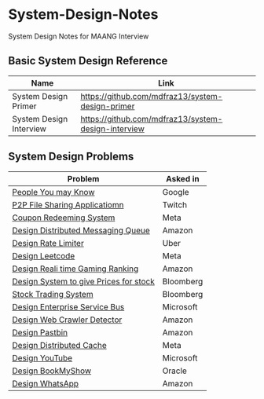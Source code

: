 # System-Design-Notes
System Design Notes for MAANG Interview

## Basic System Design Reference 
| Name | Link |
|-------|-------|
| System Design Primer | https://github.com/mdfraz13/system-design-primer |
| System Design Interview | https://github.com/mdfraz13/system-design-interview |


## System Design Problems 
| Problem | Asked in|
|--| --------|
| [People You may Know](https://leetcode.com/discuss/interview-question/system-design/1036762/Google-Onsite-System-Design-How-to-do-it) | Google |
| [P2P File Sharing Applicatiomn](https://leetcode.com/discuss/interview-question/system-design/464997/Design-a-P2P-file-sharing-application-like-BitTorrent)| Twitch|
| [Coupon Redeeming System](https://leetcode.com/discuss/interview-question/system-design/459593/Facebook-or-System-Design-or-E-commerce-Apply-discount-on-every-nth-order)| Meta |
| [Design Distributed Messaging Queue](https://leetcode.com/discuss/interview-question/system-design/206134/Amazon-or-System-Design-or-Design-a-Distributed-Message-queue)| Amazon|
| [Design Rate Limiter](https://leetcode.com/discuss/interview-question/system-design/637402/Design-a-efficient-client-side-rate-limit-handler) | Uber |
| [Design Leetcode](https://leetcode.com/discuss/interview-question/system-design/649021/Design-Leetcode) | Meta|
| [Design Reali time Gaming Ranking](https://leetcode.com/discuss/interview-question/system-design/625918/Amazon-or-System-Design-or-Design-a-real-time-gaming-ranking-system) |Amazon |
|[Design System to give Prices for stock](https://leetcode.com/discuss/interview-question/system-design/431712/Bloomberg-or-Design-a-system-to-give-prices-of-a-stock)|Bloomberg|
|[Stock Trading System](https://leetcode.com/discuss/interview-question/system-design/820877/Bloomberg-System-Design)| Bloomberg|
|[Design Enterprise Service Bus](https://leetcode.com/discuss/interview-question/system-design/734303/Microsoftor-Design-an-Enterprise-Service-Bus)|Microsoft|
|[Design Web Crawler Detector](https://leetcode.com/discuss/interview-question/system-design/548816/Amazon-or-System-Design-or-Web-Crawler-Detector)|Amazon|
|[Design Pastbin](https://leetcode.com/discuss/interview-question/system-design/124804/Design-Pastebin)| Amazon|
|[Design Distributed Cache](https://leetcode.com/discuss/interview-question/system-design/125751/Design-a-distributed-cache-system)|Meta|
|[Design YouTube](https://leetcode.com/discuss/interview-question/system-design/733520/Design-YouTube-Very-detailed-design-with-diagrams)|Microsoft|
|[Design BookMyShow](https://leetcode.com/discuss/interview-question/system-design/124803/Design-BookMyShow)|Oracle|
|[Design WhatsApp](https://leetcode.com/discuss/interview-question/system-design/220073/How-would-you-design-WhatsApp)|Amazon|
